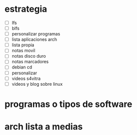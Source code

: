 # estrategia

- [ ] lfs
- [ ] blfs
- [ ] personalizar programas
- [ ] lista aplicaciones arch
- [ ] lista propia 
- [ ] notas movil
- [ ] notas disco duro
- [ ] notas marcadores
- [ ] debian cd
- [ ] personalizar
- [ ] videos s4vitra
- [ ] videos y blog sobre linux

# programas o tipos de software

# arch lista a medias



